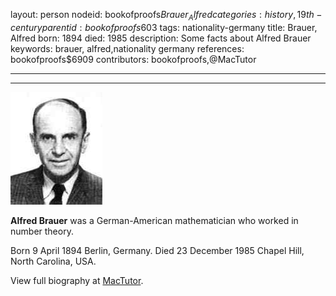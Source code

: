 layout: person
nodeid: bookofproofs$Brauer_Alfred
categories: history,19th-century
parentid: bookofproofs$603
tags: nationality-germany
title: Brauer, Alfred
born: 1894
died: 1985
description: Some facts about Alfred Brauer
keywords: brauer, alfred,nationality germany
references: bookofproofs$6909
contributors: bookofproofs,@MacTutor

---


---

![Brauer_Alfred.jpg](https://github.com/bookofproofs/bookofproofs.github.io/blob/main/_sources/_assets/images/portraits/Brauer_Alfred.jpg?raw=true)

**Alfred Brauer** was a German-American mathematician who worked in number theory.

Born 9 April 1894 Berlin, Germany. Died 23 December 1985 Chapel Hill, North Carolina, USA.


View full biography at [MacTutor](https://mathshistory.st-andrews.ac.uk/Biographies/Brauer_Alfred/).